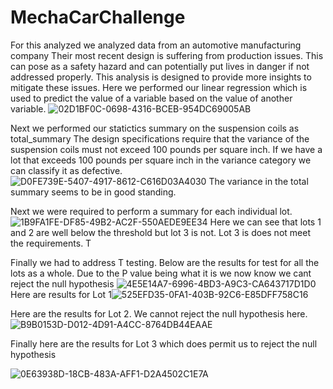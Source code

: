 # MechaCarChallenge

For this analyzed we analyzed data from an automotive manufacturing company 
Their most recent design is suffering from production issues. This can pose as a safety hazard and can potentially put lives in danger if not addressed properly.
This analysis is designed to provide more insights to mitigate these issues.
Here we performed our linear regression which is used to predict the value of a variable based on the value of another variable.
![02D1BF0C-0698-4316-BCEB-954DC69005AB](https://user-images.githubusercontent.com/112785655/210905546-7f2076c4-4cf3-4c7a-987c-e7f51ff9cd87.jpeg)


Next we performed our statictics summary on the suspension coils as total_summary
The design specifications require that the variance of the suspension coils
must not exceed 100 pounds per square inch.
If we have a lot that exceeds 100 pounds per square inch in the variance category we can classify it as defective.  
![D0FE739E-5407-4917-8612-C616D03A4030](https://user-images.githubusercontent.com/112785655/210906001-8908d873-747f-44a2-a5bd-419014f77e74.jpeg)
The variance in the total summary seems to be in good standing. 

Next we were required to perform a summary for each individual lot. ![1B9FA1FE-DF85-49B2-AC2F-550AEDE9EE34](https://user-images.githubusercontent.com/112785655/210907342-d6845fc0-a50e-46fe-908f-c4a0b8f5410a.jpeg)
Here we can see that lots 1 and 2 are well below the threshold but lot 3 is not. 
Lot 3 is does not meet the requirements. T

Finally we had to address T testing. Below are the results for test for all the lots as a whole. Due to the P value being what it is we now know we cant reject the null hypothesis ![4E5E14A7-6996-4BD3-A9C3-CA643717D1D0](https://user-images.githubusercontent.com/112785655/210907944-00d52a4a-3d08-4d5b-bdc3-757e857bf9b8.jpeg)
Here are results for Lot 1![525EFD35-0FA1-403B-92C6-E85DFF758C16](https://user-images.githubusercontent.com/112785655/210908196-0804b5c9-3946-46fe-88a3-52962e9da21c.jpeg)

Here are the results for Lot 2. We cannot reject the null hypothesis here. 
![B9B0153D-D012-4D91-A4CC-8764DB44EAAE](https://user-images.githubusercontent.com/112785655/210908231-ee17105a-ae73-4a84-aff0-0689cdc89110.jpeg)

Finally here are the results for Lot 3 which does permit us to reject the null hypothesis


![0E63938D-18CB-483A-AFF1-D2A4502C1E7A](https://user-images.githubusercontent.com/112785655/210908300-182bfc1a-395c-4cc7-a5a0-1fa3003cc3c4.jpeg)
